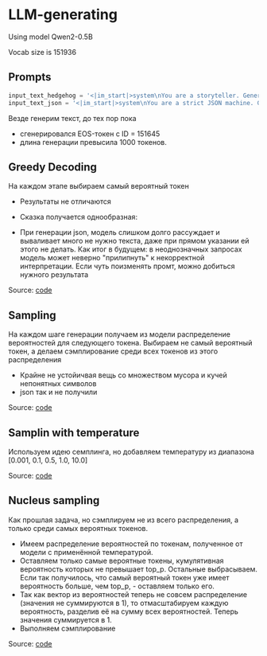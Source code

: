 # LLM-generating

Using model Qwen2-0.5B

Vocab size is 151936

## Prompts

```python
input_text_hedgehog = '<|im_start|>system\nYou are a storyteller. Generate a story based on user message.<|im_end|>\n<|im_start|>user\nGenerate me a short story about a tiny hedgehog named Sonic.<|im_end|>\n<|im_start|>assistant\n'
input_text_json = '<|im_start|>system\nYou are a strict JSON machine. Generate only a JSON with format {"contractor": name, "sum": decimal, "currency": currency code} based on user message. You prohibited to discuss. Only return dict in json format.<|im_end|>\n<|im_start|>user\nTransfer 100 rubles to Mike<|im_end|>\n<|im_start|>assistant\n'
```

Везде генерим текст, до тех пор пока
- сгенерировался EOS-токен с ID = 151645
- длина генерации превысила 1000 токенов.

## Greedy Decoding

На каждом этапе выбираем самый вероятный токен
- Результаты не отличаются
- Сказка получается однообразная:

- При генерации json, модель слишком долго рассуждает и вываливает много не нужно текста, даже при прямом указании ей этого не делать. Как итог в будущем: в неоднозначных запросах модель может неверно "прилипнуть" к некорректной интерпретации. Если чуть поизменять промт, можно добиться нужного результата


Source: [code](greedy_decoding.py)

## Sampling

На каждом шаге генерации получаем из модели распределение вероятностей для следующего токена. Выбираем не самый вероятный токен, а делаем сэмплирование среди всех токенов из этого распределения

- Крайне не устойичвая вещь со множеством мусора и кучей непонятных символов
- json так и не получили

Source: [code](sampling.py)

## Samplin with temperature

Используем идею семплинга, но добавляем температуру из диапазона [0.001, 0.1, 0.5, 1.0, 10.0]

Source: [code](sampling.py)

## Nucleus sampling

Как прошлая задача, но сэмплируем не из всего распределения, а только среди самых вероятных токенов.

- Имеем распределение вероятностей по токенам, полученное от модели с применённой температурой.
- Оставляем только самые вероятные токены, кумулятивная вероятность которых не превышает top_p. Остальные выбрасываем. Если так получилось, что самый вероятный токен уже имеет вероятность больше, чем top_p, - оставляем только его.
- Так как вектор из вероятностей теперь не совсем распределение (значения не суммируются в 1), то отмасштабируем каждую вероятность, разделив её на сумму всех вероятностей. Теперь значения суммируется в 1.
- Выполняем сэмплирование

Source: [code](nucleus_sampling.py)
